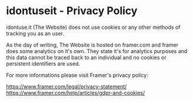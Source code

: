 # idontuseit - Privacy Policy

idontuse.it (The Website) does not use cookies or any other methods of tracking you as an user.

As the day of writing, The Website is hosted on framer.com and framer does some analytics on it's own. They state it's for analytics purposes and this data cannot be traced back to an individual and no cookies or persistent identifiers are used.

For more informations please visit Framer's privacy policy:

https://www.framer.com/legal/privacy-statement/
https://www.framer.com/help/articles/gdpr-and-cookies/